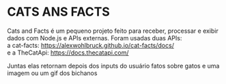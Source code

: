 # CATS ANS FACTS
Cats and Facts é um pequeno projeto feito para receber, processar e exibir dados com Node.js e APIs externas.
Foram usadas duas APIs:  
a cat-facts: https://alexwohlbruck.github.io/cat-facts/docs/  
e a TheCatApi: https://docs.thecatapi.com/  

Juntas elas retornam depois dos inputs do usuário fatos sobre gatos e uma imagem ou um gif dos bichanos
